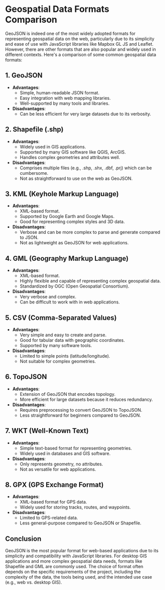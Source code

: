 # Geospatial Data Formats Comparison

GeoJSON is indeed one of the most widely adopted formats for representing geospatial data on the web, particularly due to its simplicity and ease of use with JavaScript libraries like Mapbox GL JS and Leaflet. However, there are other formats that are also popular and widely used in different contexts. Here's a comparison of some common geospatial data formats:

## 1. GeoJSON
- **Advantages**: 
  - Simple, human-readable JSON format.
  - Easy integration with web mapping libraries.
  - Well-supported by many tools and libraries.
- **Disadvantages**:
  - Can be less efficient for very large datasets due to its verbosity.

## 2. Shapefile (.shp)
- **Advantages**:
  - Widely used in GIS applications.
  - Supported by many GIS software like QGIS, ArcGIS.
  - Handles complex geometries and attributes well.
- **Disadvantages**:
  - Comprises multiple files (e.g., .shp, .shx, .dbf, .prj) which can be cumbersome.
  - Not as straightforward to use on the web as GeoJSON.

## 3. KML (Keyhole Markup Language)
- **Advantages**:
  - XML-based format.
  - Supported by Google Earth and Google Maps.
  - Good for representing complex styles and 3D data.
- **Disadvantages**:
  - Verbose and can be more complex to parse and generate compared to JSON.
  - Not as lightweight as GeoJSON for web applications.

## 4. GML (Geography Markup Language)
- **Advantages**:
  - XML-based format.
  - Highly flexible and capable of representing complex geospatial data.
  - Standardized by OGC (Open Geospatial Consortium).
- **Disadvantages**:
  - Very verbose and complex.
  - Can be difficult to work with in web applications.

## 5. CSV (Comma-Separated Values)
- **Advantages**:
  - Very simple and easy to create and parse.
  - Good for tabular data with geographic coordinates.
  - Supported by many software tools.
- **Disadvantages**:
  - Limited to simple points (latitude/longitude).
  - Not suitable for complex geometries.

## 6. TopoJSON
- **Advantages**:
  - Extension of GeoJSON that encodes topology.
  - More efficient for large datasets because it reduces redundancy.
- **Disadvantages**:
  - Requires preprocessing to convert GeoJSON to TopoJSON.
  - Less straightforward for beginners compared to GeoJSON.

## 7. WKT (Well-Known Text)
- **Advantages**:
  - Simple text-based format for representing geometries.
  - Widely used in databases and GIS software.
- **Disadvantages**:
  - Only represents geometry, no attributes.
  - Not as versatile for web applications.

## 8. GPX (GPS Exchange Format)
- **Advantages**:
  - XML-based format for GPS data.
  - Widely used for storing tracks, routes, and waypoints.
- **Disadvantages**:
  - Limited to GPS-related data.
  - Less general-purpose compared to GeoJSON or Shapefile.

## Conclusion

GeoJSON is the most popular format for web-based applications due to its simplicity and compatibility with JavaScript libraries. For desktop GIS applications and more complex geospatial data needs, formats like Shapefile and GML are commonly used. The choice of format often depends on the specific requirements of the project, including the complexity of the data, the tools being used, and the intended use case (e.g., web vs. desktop GIS).
